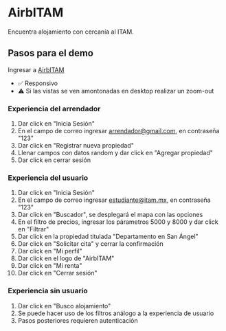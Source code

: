# AirbITAM
Encuentra alojamiento con cercanía al ITAM.

## Pasos para el demo

Ingresar a [AirbITAM](https://adsi-itam-2019.github.io/AirbITAM/)
* :white_check_mark: Responsivo
* :warning: Si las vistas se ven amontonadas en desktop realizar un zoom-out

### Experiencia del arrendador
1. Dar click en "Inicia Sesión"
2. En el campo de correo ingresar arrendador@gmail.com, en contraseña "123"
3. Dar click en "Registrar nueva propiedad"
4. Llenar campos con datos random y dar click en "Agregar propiedad"
5. Dar click en cerrar sesión

### Experiencia del usuario
1. Dar click en "Inicia Sesión"
2. En el campo de correo ingresar estudiante@itam.mx, en contraseña "123"
3. Dar click en "Buscador", se desplegará el mapa con las opciones
4. En el filtro de precios, ingresar los párametros 5000 y 8000 y dar click en "Filtrar"
5. Dar click en la propiedad titulada "Departamento en San Ángel"
6. Dar click en "Solicitar cita" y cerrar la confirmación
7. Dar click en "Mi perfil"
8. Dar click en el logo de "AirbITAM"
9. Dar click en "Mi renta"
10. Dar click en "Cerrar sesión"

### Experiencia sin usuario
1. Dar click en "Busco alojamiento"
2. Se puede hacer uso de los filtros análogo a la experiencia de usuario
3. Pasos posteriores requieren autenticación

